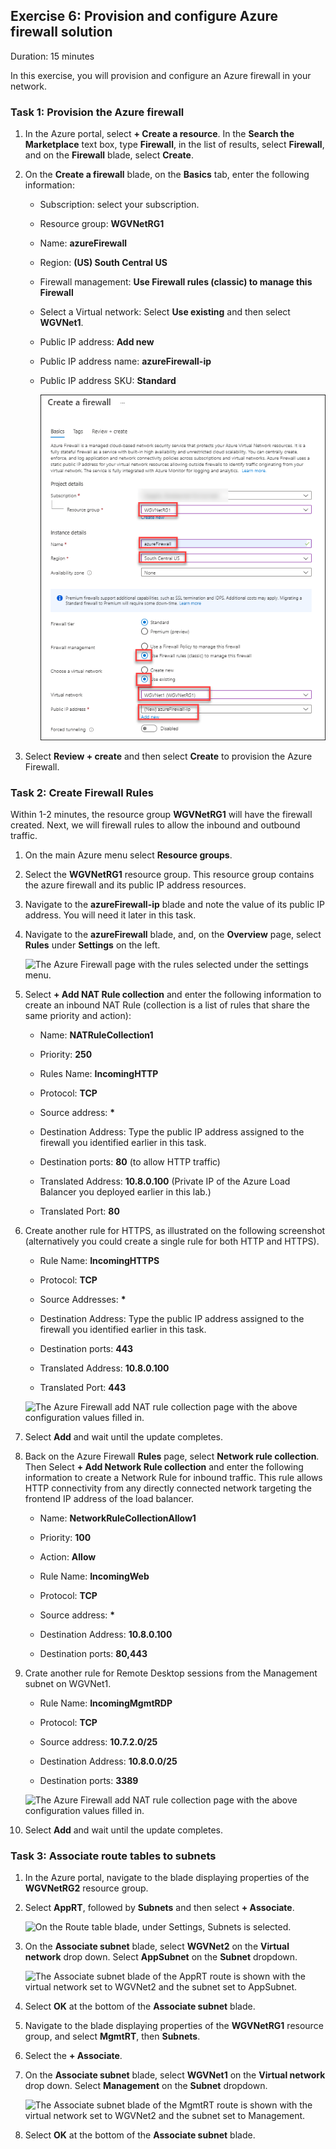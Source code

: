 ## Exercise 6: Provision and configure Azure firewall solution

Duration: 15 minutes

In this exercise, you will provision and configure an Azure firewall in your network. 

### Task 1: Provision the Azure firewall

1.  In the Azure portal, select **+ Create a resource**. In the **Search the Marketplace** text box, type **Firewall**, in the list of results, select **Firewall**, and on the **Firewall** blade, select **Create**.

2.  On the **Create a firewall** blade, on the **Basics** tab, enter the following information: 

    -  Subscription: select your subscription.

    -  Resource group: **WGVNetRG1**

    -  Name: **azureFirewall**

    -  Region: **(US) South Central US**

    -  Firewall management: **Use Firewall rules (classic) to manage this Firewall**

    -  Select a Virtual network: Select **Use existing** and then select **WGVNet1**.

    -  Public IP address: **Add new**

    -  Public IP address name: **azureFirewall-ip**

    -  Public IP address SKU: **Standard**

        ![The create a firewall blade with the settings above filled in. The Region is blurred out indicating that you should choose the region you are using for the lab.](images/firewall.png "Create a firewall blade")

3.  Select **Review + create** and then select **Create** to provision the Azure Firewall. 

### Task 2: Create Firewall Rules

Within 1-2 minutes, the resource group **WGVNetRG1** will have the firewall created. Next, we will firewall rules to allow the inbound and outbound traffic.

1.  On the main Azure menu select **Resource groups**.

2.  Select the **WGVNetRG1** resource group. This resource group contains the azure firewall and its public IP address resources.

3.  Navigate to the **azureFirewall-ip** blade and note the value of its public IP address. You will need it later in this task.

4.  Navigate to the **azureFirewall** blade, and, on the **Overview** page, select **Rules** under **Settings** on the left.

    ![The Azure Firewall page with the rules selected under the settings menu.](images/Hands-onlabstep-by-step-Enterprise-classnetworkinginAzureimages/media/image173.png "Azure Firewall overview page")

5.  Select **+ Add NAT Rule collection** and enter the following information to create an inbound NAT Rule (collection is a list of rules that share the same priority and action):

    -  Name: **NATRuleCollection1**

    -  Priority: **250**

    -  Rules Name: **IncomingHTTP**

    -  Protocol: **TCP**

    -  Source address: **\***

    -  Destination Address: Type the public IP address assigned to the firewall you identified earlier in this task.

    -  Destination ports: **80** (to allow HTTP traffic)

    -  Translated Address: **10.8.0.100** (Private IP of the Azure Load Balancer you deployed earlier in this lab.)
        
    -  Translated Port: **80**

6.  Create another rule for HTTPS, as illustrated on the following screenshot (alternatively you could create a single rule for both HTTP and HTTPS).

    - Rule Name: **IncomingHTTPS**
  
    - Protocol: **TCP**
  
    - Source Addresses: **\***
  
    - Destination Address: Type the public IP address assigned to the firewall you identified earlier in this task.
  
    - Destination ports: **443**
  
    - Translated Address: **10.8.0.100**
  
    - Translated Port: **443**

    ![The Azure Firewall add NAT rule collection page with the above configuration values filled in.](images/Hands-onlabstep-by-step-Enterprise-classnetworkinginAzureimages/media/image174.png "Azure Firewall NAT Rules")

7.  Select **Add** and wait until the update completes.

8.  Back on the Azure Firewall **Rules** page, select **Network rule collection**. Then Select **+ Add Network Rule collection** and enter the following information to create a Network Rule for inbound traffic. This rule allows HTTP connectivity from any directly connected network targeting the frontend IP address of the load balancer.

    -  Name: **NetworkRuleCollectionAllow1**

    -  Priority: **100**

    -  Action: **Allow**

    -  Rule Name: **IncomingWeb**

    -  Protocol: **TCP**

    -  Source address: **\***

    -  Destination Address: **10.8.0.100**

    -  Destination ports: **80,443**

9.  Crate another rule for Remote Desktop sessions from the Management subnet on WGVNet1.

    -  Rule Name: **IncomingMgmtRDP**

    -  Protocol: **TCP**

    -  Source address: **10.7.2.0/25**

    -  Destination Address: **10.8.0.0/25**

    -  Destination ports: **3389**

    ![The Azure Firewall add NAT rule collection page with the above configuration values filled in.](images/Hands-onlabstep-by-step-Enterprise-classnetworkinginAzureimages/media/image102.png "Azure Firewall Network Allow Rule")

10. Select **Add** and wait until the update completes.

### Task 3: Associate route tables to subnets

1.  In the Azure portal, navigate to the blade displaying properties of the **WGVNetRG2** resource group.

2.  Select **AppRT**, followed by **Subnets** and then select **+ Associate**.

    ![On the Route table blade, under Settings, Subnets is selected.](images/Hands-onlabstep-by-step-Enterprise-classnetworkinginAzureimages/media/image114.png "Route table blade")

3.  On the **Associate subnet** blade, select **WGVNet2** on the **Virtual network** drop down. Select **AppSubnet** on the **Subnet** dropdown. 

    ![The Associate subnet blade of the AppRT route is shown with the virtual network set to WGVNet2 and the subnet set to AppSubnet.](images/Hands-onlabstep-by-step-Enterprise-classnetworkinginAzureimages/media/image116.png "Associate subnet section")

4.  Select **OK** at the bottom of the **Associate subnet** blade.

5.  Navigate to the blade displaying properties of the **WGVNetRG1** resource group, and select **MgmtRT**, then **Subnets**.

6.  Select the **+ Associate**.

7.  On the **Associate subnet** blade, select **WGVNet1** on the **Virtual network** drop down. Select **Management** on the **Subnet** dropdown. 

    ![The Associate subnet blade of the MgmtRT route is shown with the virtual network set to WGVNet2 and the subnet set to Management.](images/Hands-onlabstep-by-step-Enterprise-classnetworkinginAzureimages/media/image118.png "Associate subnet blade")

8.  Select **OK** at the bottom of the **Associate subnet** blade.

